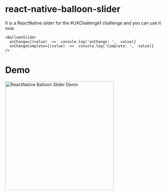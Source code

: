 # react-native-balloon-slider

It is a ReactNative slider for the #UXChallenge1 challenge and you can use it now.

    <BalloonSlider
	  onChange={(value)  =>  console.log('onChange: ',  value)}
      onChangeComplete={(value)  =>  console.log('Complete: ',  value)}
	/>
# Demo
  <img src="https://s4.gifyu.com/images/RN-Balloon-Slider-demo.gif" width="350" alt="ReactNative Balloon Slider Demo">
